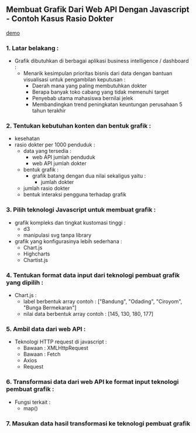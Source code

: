 ## Membuat Grafik Dari Web API Dengan Javascript - Contoh Kasus Rasio Dokter

[demo](https://mechaid.github.io/course-materials/praktikum-web/2020-2021/contoh/json-api-ke-chart/)

### 1. Latar belakang :
  - Grafik dibutuhkan di berbagai aplikasi business intelligence / dashboard :
    - Menarik kesimpulan prioritas bisnis dari data dengan bantuan visualisasi untuk pengambilan keputusan :
      - Daerah mana yang paling membutuhkan dokter 
      - Berapa banyak toko cabang yang tidak memenuhi target
      - Penyebab utama mahasiswa bernilai jelek
      - Membandingkan trend peningkatan keuntungan perusahaan 5 tahun terakhir

### 2. Tentukan kebutuhan konten dan bentuk grafik :
  - kesehatan
  - rasio dokter per 1000 penduduk :
    - data yang tersedia :
      - web API jumlah penduduk
      - web API jumlah dokter
    - bentuk grafik :
      - grafik batang dengan dua nilai sekaligus yaitu :
        - jumlah dokter
	- jumlah rasio dokter
    - bentuk interaksi pengguna terhadap grafik

### 3. Pilih teknologi Javascript untuk membuat grafik :
  - grafik kompleks dan tingkat kustomasi tinggi :
    - d3
    - manipulasi svg tanpa library
  - grafik yang konfigurasinya lebih sederhana :
    - Chart.js
    - Highcharts
    - Chartist.js

### 4. Tentukan format data input dari teknologi pembuat grafik yang dipilih :
  - Chart.js :
    - label berbentuk array contoh : ["Bandung", "Odading", "Ciroyom", "Bunga Bermekaran"]
    - nilai data berbentuk array contoh : [145, 130, 180, 177]

### 5. Ambil data dari web API :
  - Teknologi HTTP request di javascript :
    - Bawaan : XMLHttpRequest
    - Bawaan : Fetch
    - Axios
    - Request

### 6. Transformasi data dari web API ke format input teknologi pembuat grafik :
  - Fungsi terkait :
    - map()

### 7. Masukan data hasil transformasi ke teknologi pembuat grafik
